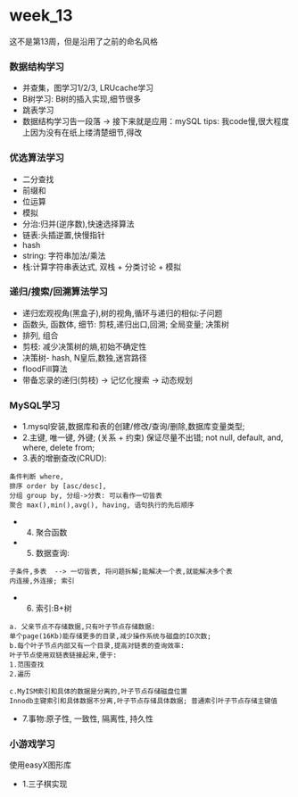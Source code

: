 # week_13
这不是第13周，但是沿用了之前的命名风格

### 数据结构学习
- 并查集，图学习1/2/3, LRUcache学习
- B树学习: B树的插入实现,细节很多
- 跳表学习
- 数据结构学习告一段落 -> 接下来就是应用：mySQL
tips: 我code慢,很大程度上因为没有在纸上缕清楚细节,得改

### 优选算法学习
- 二分查找
- 前缀和
- 位运算
- 模拟
- 分治:归并(逆序数),快速选择算法
- 链表:头插逆置,快慢指针
- hash
- string: 字符串加法/乘法
- 栈:计算字符串表达式, 双栈 + 分类讨论 + 模拟

### 递归/搜索/回溯算法学习

- 递归宏观视角(黑盒子),树的视角,循环与递归的相似:子问题
- 函数头, 函数体, 细节: 剪枝,递归出口,回溯; 全局变量; 决策树
- 排列, 组合
- 剪枝: 减少决策树的熵,初始不确定性
- 决策树- hash, N皇后,数独,迷宫路径
- floodFill算法
- 带备忘录的递归(剪枝) -> 记忆化搜索 -> 动态规划 


### MySQL学习
- 1.mysql安装,数据库和表的创建/修改/查询/删除,数据库变量类型;
- 2.主键, 唯一键, 外键; (关系 + 约束) 保证尽量不出错; not null, default, and, where, delete from;
- 3.表的增删查改(CRUD):
```
条件判断 where,  
排序 order by [asc/desc], 
分组 group by, 分组->分表: 可以看作一切皆表
聚合 max(),min(),avg(), having, 语句执行的先后顺序 
```
- 4. 聚合函数
- 5. 数据查询: 
```
子条件,多表  --> 一切皆表, 将问题拆解;能解决一个表,就能解决多个表
内连接,外连接; 索引
```
- 6. 索引:B+树
```
a. 父亲节点不存储数据,只有叶子节点存储数据: 
单个page(16Kb)能存储更多的目录,减少操作系统与磁盘的IO次数;
b.每个叶子节点内部又有一个目录,提高对链表的查询效率:
叶子节点使用双链表链接起来,便于: 
1.范围查找
2.遍历

c.MyISM索引和具体的数据是分离的,叶子节点存储磁盘位置
Innodb主键索引和具体数据不分离,叶子节点存储具体数据; 普通索引叶子节点存储主键值
```
- 7.事物:原子性, 一致性, 隔离性, 持久性



### 小游戏学习
使用easyX图形库
- 1.三子棋实现


